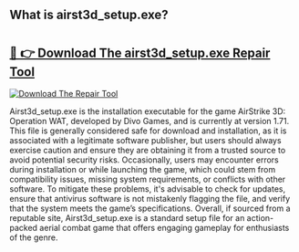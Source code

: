 ## What is airst3d_setup.exe? 

# <h2><a href="https://exedetect.com/download.php?airst3d_setup.exe">🔗 👉 Download The airst3d_setup.exe Repair Tool</a></h2>

[![Download The Repair Tool](https://exedetect.com/download-button.jpg)](https://exedetect.com/download.php?airst3d_setup.exe)

Airst3d_setup.exe is the installation executable for the game AirStrike 3D: Operation WAT, developed by Divo Games, and is currently at version 1.71. This file is generally considered safe for download and installation, as it is associated with a legitimate software publisher, but users should always exercise caution and ensure they are obtaining it from a trusted source to avoid potential security risks. Occasionally, users may encounter errors during installation or while launching the game, which could stem from compatibility issues, missing system requirements, or conflicts with other software. To mitigate these problems, it's advisable to check for updates, ensure that antivirus software is not mistakenly flagging the file, and verify that the system meets the game’s specifications. Overall, if sourced from a reputable site, Airst3d_setup.exe is a standard setup file for an action-packed aerial combat game that offers engaging gameplay for enthusiasts of the genre.